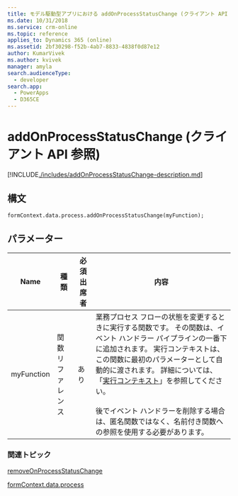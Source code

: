 ```yaml
---
title: モデル駆動型アプリにおける addOnProcessStatusChange (クライアント API 参照) | Microsoft Docs
ms.date: 10/31/2018
ms.service: crm-online
ms.topic: reference
applies_to: Dynamics 365 (online)
ms.assetid: 2bf30298-f52b-4ab7-8833-4838f0d87e12
author: KumarVivek
ms.author: kvivek
manager: amyla
search.audienceType:
  - developer
search.app:
  - PowerApps
  - D365CE
---
```

# <a name="addonprocessstatuschange-client-api-reference"></a>addOnProcessStatusChange (クライアント API 参照)



[!INCLUDE[./includes/addOnProcessStatusChange-description.md](./includes/addOnProcessStatusChange-description.md)]

## <a name="syntax"></a>構文

`formContext.data.process.addOnProcessStatusChange(myFunction);`

## <a name="parameter"></a>パラメーター

|Name|種類​​|必須出席者|内容|
|--|--|--|--|
|myFunction|関数リファレンス|あり|業務プロセス フローの状態を変更するときに実行する関数です。  その関数は、イベント ハンドラー パイプラインの一番下に追加されます。 実行コンテキストは、この関数に最初のパラメーターとして自動的に渡されます。 詳細については、「[実行コンテキスト](../../../clientapi-execution-context.md)」を参照してください。<br/><br/>後でイベント ハンドラーを削除する場合は、匿名関数ではなく、名前付き関数への参照を使用する必要があります。|

### <a name="related-topics"></a>関連トピック

[removeOnProcessStatusChange](removeOnProcessStatusChange.md)
 
[formContext.data.process](../../formContext-data-process.md)

